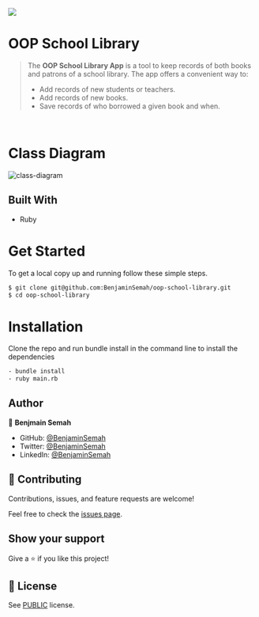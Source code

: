 ![](https://img.shields.io/badge/OOP-SchoolLibrary-blue)

# OOP School Library

> The **OOP School Library App** is a tool to keep records of both books and patrons of a school library. The app offers a convenient way to:
> - Add records of new students or teachers.
> - Add records of new books.
> - Save records of who borrowed a given book and when.

<br>

# Class Diagram
![class-diagram](https://user-images.githubusercontent.com/90222110/162753815-d5654e01-3d01-49c6-8f9c-5076e92f413a.png)


## Built With

- Ruby

# Get Started
To get a local copy up and running follow these simple steps.

```bash
$ git clone git@github.com:BenjaminSemah/oop-school-library.git
$ cd oop-school-library
```

# Installation
Clone the repo and run bundle install in the command line to install the dependencies

```bash
- bundle install
- ruby main.rb
```

## Author

👤 **Benjmain Semah**

- GitHub: [@BenjaminSemah](https://github.com/BenjaminSemah)
- Twitter: [@BenjaminSemah](https://twitter.com/BenjaminSemah)
- LinkedIn: [@BenjaminSemah](https://www.linkedin.com/in/benjaminsemah/)


## 🤝 Contributing

Contributions, issues, and feature requests are welcome!

Feel free to check the [issues page](https://github.com/BenjaminSemah/oop-school-library/issues).

## Show your support

Give a ⭐️ if you like this project!

## 📝 License

See [PUBLIC](./LICENSE) license.
